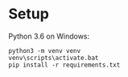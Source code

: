# Setup

Python 3.6 on Windows:

    python3 -m venv venv
    venv\scripts\activate.bat
    pip install -r requirements.txt
